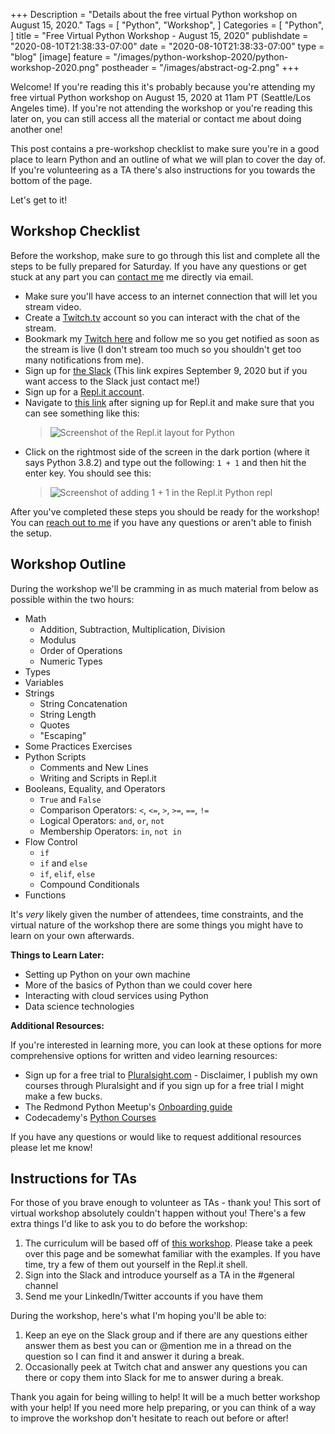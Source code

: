 +++
Description = "Details about the free virtual Python workshop on August 15, 2020."
Tags = [
  "Python",
  "Workshop",
]
Categories = [
  "Python",
]
title = "Free Virtual Python Workshop - August 15, 2020"
publishdate = "2020-08-10T21:38:33-07:00"
date = "2020-08-10T21:38:33-07:00"
type = "blog"
[image]
    feature = "/images/python-workshop-2020/python-workshop-2020.png"
    postheader = "/images/abstract-og-2.png"
+++

Welcome! If you're reading this it's probably because you're attending my free virtual Python workshop on August 15, 2020 at 11am PT (Seattle/Los Angeles time). If you're not attending the workshop or you're reading this later on, you can still access all the material or contact me about doing another one!

This post contains a pre-workshop checklist to make sure you're in a good place to learn Python and an outline of what we will plan to cover the day of. If you're volunteering as a TA there's also instructions for you towards the bottom of the page.

Let's get to it!

<!--more-->

## Workshop Checklist

Before the workshop, make sure to go through this list and complete all the steps to be fully prepared for Saturday. If you have any questions or get stuck at any part you can [contact me](/contact) me directly via email.

- Make sure you'll have access to an internet connection that will let you stream video.
- Create a [Twitch.tv](twitch.tv) account so you can interact with the chat of the stream.
- Bookmark my [Twitch here](https://www.twitch.tv/fmc_sea) and follow me so you get notified as soon as the stream is live (I don't stream too much so you shouldn't get too many notifications from me).
- Sign up for [the Slack](https://join.slack.com/t/firsthandcloud/shared_invite/zt-gu1r4nlc-~1eS~RjWyNs0P1gpUaSl9g) (This link expires September 9, 2020 but if you want access to the Slack just contact me!)
- Sign up for a [Repl.it account](https://repl.it/signup).
- Navigate to [this link](https://repl.it/languages/python3) after signing up for Repl.it and make sure that you can see something like this: 
  > ![Screenshot of the Repl.it layout for Python](/images/python-workshop-2020/replit-screenshot.png)
- Click on the rightmost side of the screen in the dark portion (where it says Python 3.8.2) and type out the following: `1 + 1` and then hit the enter key. You should see this:
  >![Screenshot of adding 1 + 1 in the Repl.it Python repl](/images/python-workshop-2020/python-repl-test.png)

After you've completed these steps you should be ready for the workshop! You can [reach out to me](/contact) if you have any questions or aren't able to finish the setup. 

## Workshop Outline

During the workshop we'll be cramming in as much material from below as possible within the two hours:

- Math
  - Addition, Subtraction, Multiplication, Division
  - Modulus
  - Order of Operations
  - Numeric Types
- Types
- Variables
- Strings
  - String Concatenation
  - String Length
  - Quotes
  - "Escaping"
- Some Practices Exercises
- Python Scripts
  - Comments and New Lines
  - Writing and Scripts in Repl.it
- Booleans, Equality, and Operators
  - `True` and `False`
  - Comparison Operators: `<`, `<=`, `>`, `>=`, `==`, `!=`
  - Logical Operators: `and`, `or`, `not`
  - Membership Operators: `in`, `not in`
- Flow Control
  - `if`
  - `if` and `else`
  - `if`, `elif`, `else`
  - Compound Conditionals
- Functions

It's *very* likely given the number of attendees, time constraints, and the virtual nature of the workshop there are some things you might have to learn on your own afterwards.

**Things to Learn Later:**

- Setting up Python on your own machine
- More of the basics of Python than we could cover here
- Interacting with cloud services using Python
- Data science technologies

**Additional Resources:**

If you're interested in learning more, you can look at these options for more comprehensive options for written and video learning resources:

- Sign up for a free trial to [Pluralsight.com](https://pluralsight.pxf.io/mA1DD) - Disclaimer, I publish my own courses through Pluralsight and if you sign up for a free trial I might make a few bucks.
- The Redmond Python Meetup's [Onboarding guide](https://redmondpython.com/onboarding/)
- Codecademy's [Python Courses](https://www.codecademy.com/catalog/language/python)

If you have any questions or would like to request additional resources please let me know!

## Instructions for TAs

For those of you brave enough to volunteer as TAs - thank you! This sort of virtual workshop absolutely couldn't happen without you! There's a few extra things I'd like to ask you to do before the workshop:

1. The curriculum will be based off of [this workshop](https://redmondpython.com/workshop1/). Please take a peek over this page and be somewhat familiar with the examples. If you have time, try a few of them out yourself in the Repl.it shell. 
2. Sign into the Slack and introduce yourself as a TA in the #general channel
3. Send me your LinkedIn/Twitter accounts if you have them

During the workshop, here's what I'm hoping you'll be able to:

1. Keep an eye on the Slack group and if there are any questions either answer them as best you can or @mention me in a thread on the question so I can find it and answer it during a break. 
2. Occasionally peek at Twitch chat and answer any questions you can there or copy them into Slack for me to answer during a break.

Thank you again for being willing to help! It will be a much better workshop with your help! If you need more help preparing, or you can think of a way to improve the workshop don't hesitate to reach out before or after!
